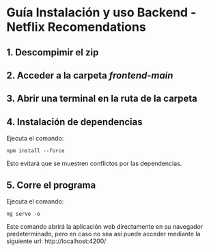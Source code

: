 # Guía Instalación y uso Backend - Netflix Recomendations

## 1. Descompimir el zip 

## 2. Acceder a la carpeta *frontend-main*

## 3. Abrir una terminal en la ruta de la carpeta

## 4. Instalación de dependencias

Ejecuta el comando:

```
npm install --force
```

Esto evitará que se muestren conflictos por las dependencias.

## 5. Corre el programa

Ejecuta el comando:

```
ng serve -o
```

Este comando abrirá la aplicación web directamente en su navegador predeterminado, pero en caso no sea así puede acceder mediante la siguiente url:
http://localhost:4200/
